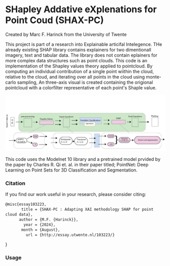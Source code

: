 # SHapley Addative eXplenations for Point Coud (SHAX-PC)

Created by Marc F. Harinck from the University of Twente

This project is part of a research into Explainable articifal Intelegence. THe already existing SHAP library contains explainers for two dimentionall imagery, text and tabular data. The library does not contain eplainers for more complex data structures such as point clouds. 
This code is an implementation of the Shapley values theory applied to pointcloud. By computing an individual contribution of a single point wiithin the cloud, relative to the cloud, and iterating over all points in the cloud using monte-carlo sampling, An three-axis  visual is created containing the origional pointcloud with a colorfilter representative of each point's Shaple value. 

![Image here](https://github.com/Mavisis/SHAP-for-Point-Cloud/blob/main/SHAX_PC_pipeline.png)


This code uses the Modelnet 10 library and a pretrained model prvided by the paper by Charles R. Qi et. al. in their paper titled; PointNet: Deep Learning on Point Sets for 3D Classification and Segmentation. 


### Citation
If you find our work useful in your research, please consider citing:

	@misc{essay103223,
           title = {SHAX-PC : Adapting XAI methodology SHAP for point cloud data},
          author = {M.F. {Harinck}},
            year = {2024},
           month = {August},
             url = {http://essay.utwente.nl/103223/}
        
}

### Usage
